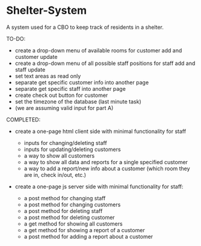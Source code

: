 # Shelter-System
A system used for a CBO to keep track of residents in a shelter.

TO-DO:
- create a drop-down menu of available rooms for customer add and customer update
- create a drop-down menu of all possible staff positions for staff add and staff update
- set text areas as read only
- separate get specific customer info into another page
- separate get specific staff into another page
- create check out button for customer
- set the timezone of the database (last minute task)
- (we are assuming valid input for part A)


COMPLETED:
- create a one-page html client side with minimal functionality for staff
    - inputs for changing/deleting staff
    - inputs for updating/deleting customers
    - a way to show all customers
    - a way to show all data and reports for a single specified customer 
    - a way to add a report/new info about a customer (which room they are in, check in/out, etc.)

- create a one-page js server side with minimal functionality for staff:
    - a post method for changing staff
    - a post method for changing customers
    - a post method for deleting staff
    - a post method for deleting customer
    - a get method for showing all customers
    - a get method for showing a report of a customer
    - a post method for adding a report about a customer
